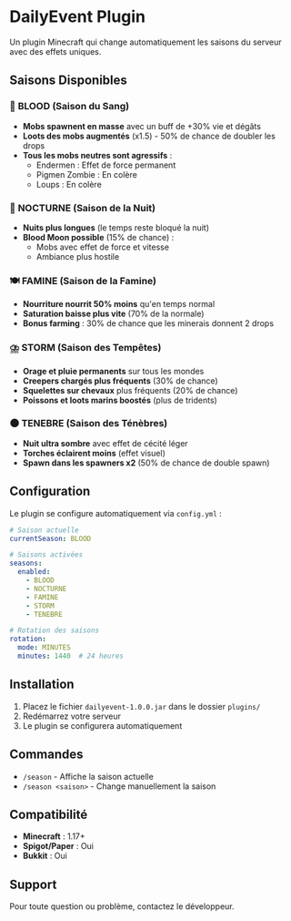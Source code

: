 # DailyEvent Plugin

Un plugin Minecraft qui change automatiquement les saisons du serveur avec des effets uniques.

## Saisons Disponibles

### 🌙 **BLOOD** (Saison du Sang)
- **Mobs spawnent en masse** avec un buff de +30% vie et dégâts
- **Loots des mobs augmentés** (x1.5) - 50% de chance de doubler les drops
- **Tous les mobs neutres sont agressifs** :
  - Endermen : Effet de force permanent
  - Pigmen Zombie : En colère
  - Loups : En colère

### 🌃 **NOCTURNE** (Saison de la Nuit)
- **Nuits plus longues** (le temps reste bloqué la nuit)
- **Blood Moon possible** (15% de chance) :
  - Mobs avec effet de force et vitesse
  - Ambiance plus hostile

### 🍽️ **FAMINE** (Saison de la Famine)
- **Nourriture nourrit 50% moins** qu'en temps normal
- **Saturation baisse plus vite** (70% de la normale)
- **Bonus farming** : 30% de chance que les minerais donnent 2 drops

### ⛈️ **STORM** (Saison des Tempêtes)
- **Orage et pluie permanents** sur tous les mondes
- **Creepers chargés plus fréquents** (30% de chance)
- **Squelettes sur chevaux** plus fréquents (20% de chance)
- **Poissons et loots marins boostés** (plus de tridents)

### 🌑 **TENEBRE** (Saison des Ténèbres)
- **Nuit ultra sombre** avec effet de cécité léger
- **Torches éclairent moins** (effet visuel)
- **Spawn dans les spawners x2** (50% de chance de double spawn)

## Configuration

Le plugin se configure automatiquement via `config.yml` :

```yaml
# Saison actuelle
currentSeason: BLOOD

# Saisons activées
seasons:
  enabled:
    - BLOOD
    - NOCTURNE
    - FAMINE
    - STORM
    - TENEBRE

# Rotation des saisons
rotation:
  mode: MINUTES
  minutes: 1440  # 24 heures
```

## Installation

1. Placez le fichier `dailyevent-1.0.0.jar` dans le dossier `plugins/`
2. Redémarrez votre serveur
3. Le plugin se configurera automatiquement

## Commandes

- `/season` - Affiche la saison actuelle
- `/season <saison>` - Change manuellement la saison

## Compatibilité

- **Minecraft** : 1.17+
- **Spigot/Paper** : Oui
- **Bukkit** : Oui

## Support

Pour toute question ou problème, contactez le développeur.
